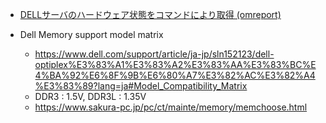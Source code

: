 * [DELLサーバのハードウェア状態をコマンドにより取得 (omreport)](https://www.skyarch.net/blog/?p=1388)

* Dell Memory support model matrix
  * https://www.dell.com/support/article/ja-jp/sln152123/dell-optiplex%E3%83%A1%E3%83%A2%E3%83%AA%E3%83%BC%E4%BA%92%E6%8F%9B%E6%80%A7%E3%82%AC%E3%82%A4%E3%83%89?lang=ja#Model_Compatibility_Matrix
  * DDR3 : 1.5V, DDR3L : 1.35V
  * https://www.sakura-pc.jp/pc/ct/mainte/memory/memchoose.html
